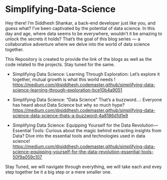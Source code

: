 # Simplifying-Data-Science

Hey there! I’m Siddhesh Shankar, a back-end developer just like you, and guess what? I’ve been captivated by the potential of data science. In this day and age, where data seems to be everywhere, wouldn’t it be amazing to unlock the secrets it holds? That’s the goal of this blog series — a collaborative adventure where we delve into the world of data science together. 

This Repository is created to provide the link of the blogs as well as the code related to the projects. Stay tuned for the same. 

- Simplifying Data Science: Learning Through Exploration: Let’s explore it together, mutual growth is what this world needs ! 
https://medium.com/@siddhesh.codemaster.github/simplifying-data-science-learning-through-exploration-bce10b4a9051

- Simplifying Data Science: “Data Science” That’s a buzzword…: Everyone has heard about Data Science but why so much hype? 
https://medium.com/@siddhesh.codemaster.github/simplifying-data-science-data-science-thats-a-buzzword-4a8186d1d1e9

- Simplifying Data Science: Equipping Yourself for the Data Revolution — Essential Tools: Curious about the magic behind extracting insights from Data? Dive into the essential tools and technologies used in data science!
https://medium.com/@siddhesh.codemaster.github/simplifying-data-science-equipping-yourself-for-the-data-revolution-essential-tools-50f9a059c107

Stay Tuned, we will navigate through everything, we will take each and evey step together be it a big step or a mere smaller one.